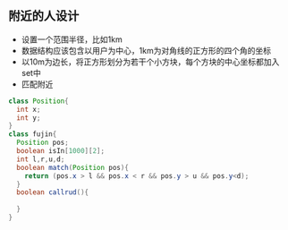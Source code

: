 ## 附近的人设计

- 设置一个范围半径，比如1km
- 数据结构应该包含以用户为中心，1km为对角线的正方形的四个角的坐标
- 以10m为边长，将正方形划分为若干个小方块，每个方块的中心坐标都加入set中
- 匹配附近

```java
class Position{
  int x;
  int y;
}
class fujin{
  Position pos;
  boolean isIn[1000][2];
  int l,r,u,d;
  boolean match(Position pos){
    return (pos.x > l && pos.x < r && pos.y > u && pos.y<d);
  }
  boolean callrud(){
    
  }
}
```


